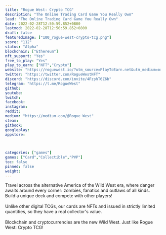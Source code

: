 ```yaml
---
title: "Rogue West: Crypto TCG"
description: "The Online Trading Card Game You Really Own"
lead: "The Online Trading Card Game You Really Own"
date: 2022-02-28T12:50:59.852+0800
lastmod: 2022-02-28T12:50:59.852+0800
draft: false
featuredImage: ["100_rogue-west-crypto-tcg.png"]
score: "112"
status: "Alpha"
blockchain: ["Ethereum"]
nft_support: "Yes"
free_to_play: "Yes"
play_to_earn: ["NFT","Crypto"]
website: "https://roguewest.io/?utm_source=PlayToEarn.net&utm_medium=organic&utm_campaign=gamepage"
twitter: "https://twitter.com/RogueWestNFT"
discord: "https://discord.com/invite/4FzphT6Z6b"
telegram: "https://t.me/RogueWest"
github: 
youtube: 
twitch: 
facebook: 
instagram: 
reddit: 
medium: "https://medium.com/@Rogue_West"
steam: 
gitbook: 
googleplay: 
appstore: 

  
    
categories: ["games"]
games: ["Card","Collectible","PVP"]
toc: false
pinned: false
weight: 
---
```

Travel across the alternative America of the Wild West era, where danger awaits around every corner: zombies, fanatics and outlaws of all kinds. Build a unique deck and compete with other players! <br> <br> Unlike other digital TCGs, our cards are NFTs and issued in strictly limited quantities, so they have a real collector's value.<br> <br> Blockchain and cryptocurrencies are the new Wild West. Just like Rogue West: Crypto TCG!